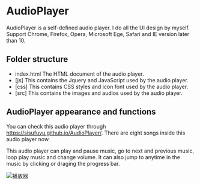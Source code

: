 # AudioPlayer
AudioPlayer is a self-defined audio player. I do all the UI design by myself. Support Chrome, Firefox, Opera, Microsoft Ege, Safari and IE version later than 10.

## Folder structure

* index.html The HTML document of the audio player.
* [js]  This contains the Jquery and JavaScript used by the audio player.
* [css] This contains CSS styles and icon font used by the audio player. 
* [src] This contains the images and audios used by the audio player.

## AudioPlayer appearance and functions 
You can check this audio player through https://sisufuyu.github.io/AudioPlayer/. There are eight songs inside this audio player now.

This audio player can play and pause music, go to next and previous music, loop play music and change volume. It can also jump to anytime in the music by clicking or draging the progress bar.

![播放器](https://user-images.githubusercontent.com/20355911/117214888-12993780-ae06-11eb-9839-ba952a4f2b37.PNG)


